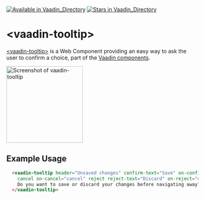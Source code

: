 [![Available in Vaadin_Directory](https://img.shields.io/vaadin-directory/v/vaadinvaadin-tooltip.svg)](https://vaadin.com/directory/component/vaadinvaadin-tooltip)
[![Stars in Vaadin_Directory](https://img.shields.io/vaadin-directory/stars/vaadinvaadin-tooltip.svg)](https://vaadin.com/directory/component/vaadinvaadin-tooltip)

# &lt;vaadin-tooltip&gt;

[&lt;vaadin-tooltip&gt;](https://vaadin.com/components/vaadin-tooltip) is a Web Component providing an easy way to ask the user to confirm a choice, part of the [Vaadin components](https://vaadin.com/components).

[<img src="https://raw.githubusercontent.com/vaadin/vaadin-tooltip/master/screenshot.png" width="200" alt="Screenshot of vaadin-tooltip">](https://vaadin.com/components/vaadin-tooltip)

## Example Usage

```html
  <vaadin-tooltip header="Unsaved changes" confirm-text="Save" on-confirm="save"
    cancel on-cancel="cancel" reject reject-text="Discard" on-reject="discard">
    Do you want to save or discard your changes before navigating away?
  </vaadin-tooltip>
```
